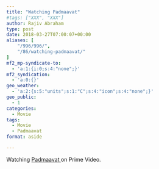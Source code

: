 ```yaml
---
title: "Watching Padmaavat"
#tags: ["XXX", "XXX"]
author: Rajiv Abraham
type: post
date: 2018-03-27T07:00:07+00:00
aliases: [
    "/996/996/",
    "/86/watching-padmaavat/"
]
mf2_mp-syndicate-to:
  - 'a:1:{i:0;s:4:"none";}'
mf2_syndication:
  - 'a:0:{}'
geo_weather:
  - 'a:2:{s:5:"units";s:1:"C";s:4:"icon";s:4:"none";}'
geo_public:
  - 1
categories:
  - Movie
tags:
  - Movie
  - Padmaavat
format: aside

---
```

<p style="text-align: justify;">
  Watching <a href="https://www.imdb.com/title/tt5935704/" target="_blank" rel="noopener">Padmaavat </a>on Prime Video.
</p>